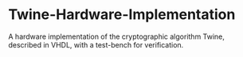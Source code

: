 # Twine-Hardware-Implementation
A hardware implementation of the cryptographic algorithm Twine, described in VHDL, with a test-bench for verification.
